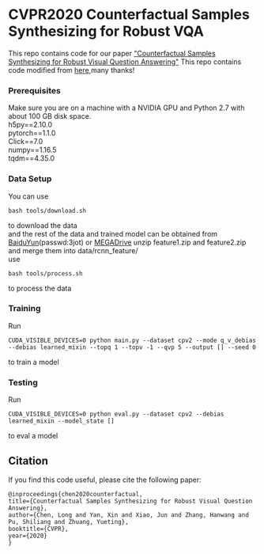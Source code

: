 # CVPR2020 Counterfactual Samples Synthesizing for Robust VQA
This repo contains code for our paper ["Counterfactual Samples Synthesizing for Robust Visual Question Answering"](https://arxiv.org/pdf/2003.06576.pdf)
This repo contains code modified from [here](https://github.com/chrisc36/bottom-up-attention-vqa),many thanks!

### Prerequisites

Make sure you are on a machine with a NVIDIA GPU and Python 2.7 with about 100 GB disk space. <br>
h5py==2.10.0 <br>
pytorch==1.1.0 <br>
Click==7.0 <br>
numpy==1.16.5 <br>
tqdm==4.35.0 <br>

### Data Setup
You can use
```
bash tools/download.sh
```
to download the data <br>
and the rest of the data and trained model can be obtained from [BaiduYun](https://pan.baidu.com/s/1oHdwYDSJXC1mlmvu8cQhKw)(passwd:3jot) or [MEGADrive](https://mega.nz/folder/0JBzGBZD#YGgonKMnwqmeSZmoV7hjMg)
unzip feature1.zip and feature2.zip and merge them into data/rcnn_feature/ <br>
use
```
bash tools/process.sh 
```
to process the data <br>

### Training
Run
```
CUDA_VISIBLE_DEVICES=0 python main.py --dataset cpv2 --mode q_v_debias --debias learned_mixin --topq 1 --topv -1 --qvp 5 --output [] --seed 0
```
to train a model

### Testing
Run
```
CUDA_VISIBLE_DEVICES=0 python eval.py --dataset cpv2 --debias learned_mixin --model_state []
```
to eval a model



## Citation

If you find this code useful, please cite the following paper:

  ```
@inproceedings{chen2020counterfactual,
  title={Counterfactual Samples Synthesizing for Robust Visual Question Answering},
  author={Chen, Long and Yan, Xin and Xiao, Jun and Zhang, Hanwang and Pu, Shiliang and Zhuang, Yueting},
  booktitle={CVPR},
  year={2020}
}
  ```

